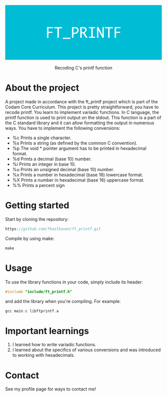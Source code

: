 <div align="center">

  <img src="FT_PRINTF.png" alt="logo" width="1000" height="auto" />
 
 <p>
    Recoding C's printf function
  </p>
  
</div>


# About the project

A project made in accordance with the ft_printf project which is part of the Codam Core Curriculum. This project is pretty straightforward, you have to recode printf. You learn to implement variadic functions. In C language, the printf function is used to print output on the stdout.  This function is a part of the C standard library and it can allow formatting the output in numerous ways.
You have to implement the following conversions:
- %c Prints a single character.
- %s Prints a string (as defined by the common C convention).
- %p The void * pointer argument has to be printed in hexadecimal format.
- %d Prints a decimal (base 10) number.
- %i Prints an integer in base 10.
- %u Prints an unsigned decimal (base 10) number.
- %x Prints a number in hexadecimal (base 16) lowercase format.
- %X Prints a number in hexadecimal (base 16) uppercase format.
- %% Prints a percent sign

# Getting started

Start by cloning the repository:
```c
https://github.com/fkoolhoven/ft_printf.git
```

Compile by using make:
```c
make
```

# Usage

To use the library functions in your code, simply include its header:
```c
#include "include/ft_printf.h"
```
and add the library when you're compiling. For example:
```c
gcc main.c libftprintf.a
```


# Important learnings
1. I learned how to write variadic functions.
2. I learned about the specifics of various conversions and was introduced to working with hexadecimals. 

# Contact

See my profile page for ways to contact me!
